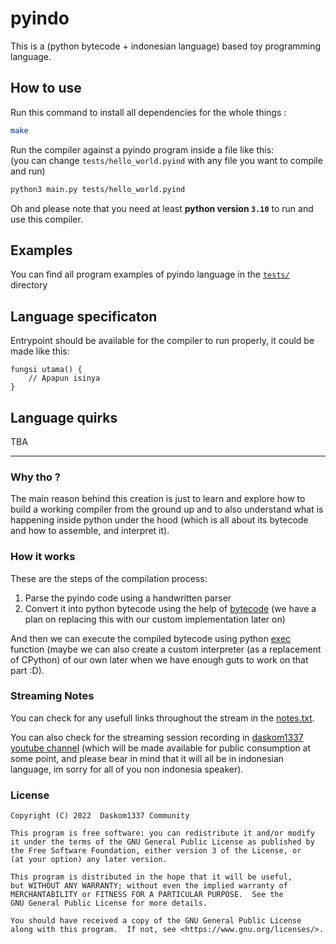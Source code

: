 # pyindo 

This is a (python bytecode + indonesian language) based toy programming language.  

## How to use

Run this command to install all dependencies for the whole things :  
```bash
make
```  

Run the compiler against a pyindo program inside a file like this:  
(you can change `tests/hello_world.pyind` with any file you want to compile and run)
```bash
python3 main.py tests/hello_world.pyind
```

Oh and please note that you need at least **python version `3.10`** to run and use this compiler.

## Examples

You can find all program examples of pyindo language in the [`tests/`](./tests/) directory

## Language specificaton

Entrypoint should be available for the compiler to run properly, it could be made like this:
```pyindo
fungsi utama() {
    // Apapun isinya
}
```

## Language quirks

TBA

---

### Why tho ?

The main reason behind this creation is just to learn and explore how to build a working compiler from the ground up and to also understand what is happening inside python under the hood (which is all about its bytecode and how to assemble, and interpret it).

### How it works

These are the steps of the compilation process:

1. Parse the pyindo code using a handwritten parser  
2. Convert it into python bytecode using the help of [bytecode](https://github.com/MatthieuDartiailh/bytecode) (we have a plan on replacing this with our custom implementation later on)

And then we can execute the compiled bytecode using python [exec](https://docs.python.org/3/library/functions.html#exec) function (maybe we can also create a custom interpreter (as a replacement of CPython) of our own later when we have enough guts to work on that part :D).

### Streaming Notes

You can check for any usefull links throughout the stream in the [notes.txt](./notes.txt).  

You can also check for the streaming session recording in [daskom1337 youtube channel](https://www.youtube.com/channel/UCl51jsRs074Ve1cyXxrbhxA) (which will be made available for public consumption at some point, and please bear in mind that it will all be in indonesian language, im sorry for all of you non indonesia speaker).

### License

```
Copyright (C) 2022  Daskom1337 Community

This program is free software: you can redistribute it and/or modify
it under the terms of the GNU General Public License as published by
the Free Software Foundation, either version 3 of the License, or
(at your option) any later version.

This program is distributed in the hope that it will be useful,
but WITHOUT ANY WARRANTY; without even the implied warranty of
MERCHANTABILITY or FITNESS FOR A PARTICULAR PURPOSE.  See the
GNU General Public License for more details.

You should have received a copy of the GNU General Public License
along with this program.  If not, see <https://www.gnu.org/licenses/>.
```
